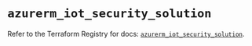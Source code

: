 # `azurerm_iot_security_solution`

Refer to the Terraform Registry for docs: [`azurerm_iot_security_solution`](https://registry.terraform.io/providers/hashicorp/azurerm/4.39.0/docs/resources/iot_security_solution).
